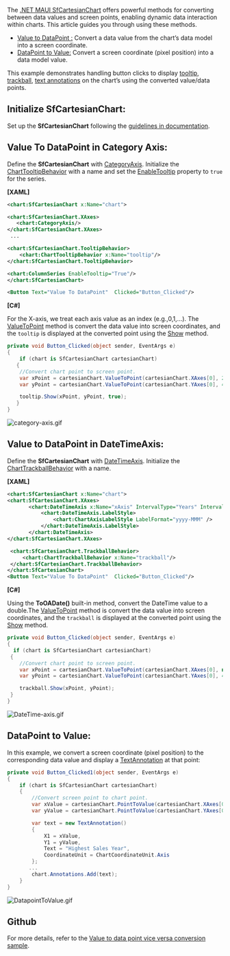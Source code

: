 The [.NET MAUI SfCartesianChart](https://www.syncfusion.com/maui-controls/maui-cartesian-charts) offers powerful methods for converting between data values and screen points, enabling dynamic data interaction within charts. This article guides you through using these methods.

* [Value to DataPoint :](https://help.syncfusion.com/cr/maui/Syncfusion.Maui.Charts.SfCartesianChart.html#Syncfusion_Maui_Charts_SfCartesianChart_ValueToPoint_Syncfusion_Maui_Charts_ChartAxis_System_Double_) Convert a data value from the chart’s data model into a screen coordinate.
* [DataPoint to Value:](https://help.syncfusion.com/cr/maui/Syncfusion.Maui.Charts.SfCartesianChart.html#Syncfusion_Maui_Charts_SfCartesianChart_PointToValue_Syncfusion_Maui_Charts_ChartAxis_System_Double_System_Double_) Convert a screen coordinate (pixel position) into a data model value.

This example demonstrates handling button clicks to display [tooltip](https://help.syncfusion.com/maui/cartesian-charts/tooltip), [trackball](https://help.syncfusion.com/maui/cartesian-charts/trackball), [text annotations](https://help.syncfusion.com/maui/cartesian-charts/annotation#text-annotation) on the chart’s using the converted value/data points.

## Initialize SfCartesianChart:
Set up the **SfCartesianChart** following the [guidelines in documentation](https://help.syncfusion.com/maui/cartesian-charts/getting-started).

## Value To DataPoint in Category Axis:
Define the **SfCartesianChart** with [CategoryAxis](https://help.syncfusion.com/cr/maui/Syncfusion.Maui.Charts.CategoryAxis.html).  Initialize the [ChartTooltipBehavior](https://help.syncfusion.com/cr/maui/Syncfusion.Maui.Charts.ChartTooltipBehavior.html) with a name and set the [EnableTooltip](https://help.syncfusion.com/cr/maui/Syncfusion.Maui.Charts.ChartSeries.html#Syncfusion_Maui_Charts_ChartSeries_EnableTooltip) property to `true` for the series.

**[XAML]**
 
 ```xml
<chart:SfCartesianChart x:Name="chart">

<chart:SfCartesianChart.XAxes>
    <chart:CategoryAxis/>
</chart:SfCartesianChart.XAxes>
  ...

 <chart:SfCartesianChart.TooltipBehavior>
     <chart:ChartTooltipBehavior x:Name="tooltip"/>
 </chart:SfCartesianChart.TooltipBehavior>

 <chart:ColumnSeries EnableTooltip="True"/>
 </chart:SfCartesianChart>
 
<Button Text="Value To DataPoint"  Clicked="Button_Clicked"/>
 ```

 **[C#]**

 For the X-axis, we treat each axis value as an index (e.g.,0,1,...). The [ValueToPoint](https://help.syncfusion.com/cr/maui/Syncfusion.Maui.Charts.SfCartesianChart.html#Syncfusion_Maui_Charts_SfCartesianChart_ValueToPoint_Syncfusion_Maui_Charts_ChartAxis_System_Double_) method is convert the data value into screen coordinates, and the `tooltip` is displayed at the converted point using the [Show](https://help.syncfusion.com/cr/maui/Syncfusion.Maui.Charts.ChartTooltipBehavior.html#Syncfusion_Maui_Charts_ChartTooltipBehavior_Show_System_Single_System_Single_System_Boolean_) method.
 
 ```csharp
private void Button_Clicked(object sender, EventArgs e)
 {
     if (chart is SfCartesianChart cartesianChart)
    {
     //Convert chart point to screen point.
     var xPoint = cartesianChart.ValueToPoint(cartesianChart.XAxes[0], 2);
     var yPoint = cartesianChart.ValueToPoint(cartesianChart.YAxes[0], 40);

     tooltip.Show(xPoint, yPoint, true);
    }
 }
 ```

 
 ![category-axis.gif](https://support.syncfusion.com/kb/agent/attachment/article/18515/inline?token=eyJhbGciOiJodHRwOi8vd3d3LnczLm9yZy8yMDAxLzA0L3htbGRzaWctbW9yZSNobWFjLXNoYTI1NiIsInR5cCI6IkpXVCJ9.eyJpZCI6IjM0MjE2Iiwib3JnaWQiOiIzIiwiaXNzIjoic3VwcG9ydC5zeW5jZnVzaW9uLmNvbSJ9.SNnwvJsTGaut7w_wzjzbLMqcEGYklENuv7Sc_lI5gxc)

## Value to DataPoint in DateTimeAxis:
Define the **SfCartesianChart** with [DateTimeAxis](https://help.syncfusion.com/cr/maui/Syncfusion.Maui.Charts.DateTimeAxis.html#properties). Initialize the [ChartTrackballBehavior](https://help.syncfusion.com/cr/maui/Syncfusion.Maui.Charts.ChartTrackballBehavior.html) with a name.

**[XAML]**
 
 ```xml
<chart:SfCartesianChart x:Name="chart">
<chart:SfCartesianChart.XAxes>
        <chart:DateTimeAxis x:Name="xAxis" IntervalType="Years" Interval="1">
            <chart:DateTimeAxis.LabelStyle>
                <chart:ChartAxisLabelStyle LabelFormat="yyyy-MMM" />
            </chart:DateTimeAxis.LabelStyle>
        </chart:DateTimeAxis>
 </chart:SfCartesianChart.XAxes>
 
  <chart:SfCartesianChart.TrackballBehavior>
      <chart:ChartTrackballBehavior x:Name="trackball"/>
  </chart:SfCartesianChart.TrackballBehavior>
 </chart:SfCartesianChart>
<Button Text="Value To DataPoint"  Clicked="Button_Clicked"/>
 ```
**[C#]**

Using the **ToOADate()** built-in method, convert the DateTime value to a double.The [ValueToPoint](https://help.syncfusion.com/cr/maui/Syncfusion.Maui.Charts.SfCartesianChart.html#Syncfusion_Maui_Charts_SfCartesianChart_ValueToPoint_Syncfusion_Maui_Charts_ChartAxis_System_Double_) method is convert the data value into screen coordinates, and the `trackball` is displayed at the converted point using the [Show](https://help.syncfusion.com/cr/maui/Syncfusion.Maui.Charts.ChartTrackballBehavior.html#Syncfusion_Maui_Charts_ChartTrackballBehavior_Show_System_Single_System_Single_) method.
 
 ```csharp
private void Button_Clicked(object sender, EventArgs e)
 {
   if (chart is SfCartesianChart cartesianChart)
  {
     //Convert chart point to screen point.
     var xPoint = cartesianChart.ValueToPoint(cartesianChart.XAxes[0], new DateTime(2014,01,01).ToOADate());
     var yPoint = cartesianChart.ValueToPoint(cartesianChart.YAxes[0], 40);

     trackball.Show(xPoint, yPoint);
  }
 } 
 ```

 
 ![DateTime-axis.gif](https://support.syncfusion.com/kb/agent/attachment/article/18515/inline?token=eyJhbGciOiJodHRwOi8vd3d3LnczLm9yZy8yMDAxLzA0L3htbGRzaWctbW9yZSNobWFjLXNoYTI1NiIsInR5cCI6IkpXVCJ9.eyJpZCI6IjM0MjE3Iiwib3JnaWQiOiIzIiwiaXNzIjoic3VwcG9ydC5zeW5jZnVzaW9uLmNvbSJ9.0VDAo6r1A8jsrAcIyRXc1Vv7RI3YWDsYvc_LPta-vNY)
## DataPoint to Value:
In this example, we convert a screen coordinate (pixel position) to the corresponding data value and display a [TextAnnotation](https://help.syncfusion.com/cr/maui/Syncfusion.Maui.Charts.TextAnnotation.html) at that point:

 
 ```csharp
 private void Button_Clicked1(object sender, EventArgs e)
 {
     if (chart is SfCartesianChart cartesianChart)
     {
         //Convert screen point to chart point.
         var xValue = cartesianChart.PointToValue(cartesianChart.XAxes[0], 640, 100);
         var yValue = cartesianChart.PointToValue(cartesianChart.YAxes[0], 640, 100);

         var text = new TextAnnotation()
         {
             X1 = xValue,
             Y1 = yValue,
             Text = "Highest Sales Year",
             CoordinateUnit = ChartCoordinateUnit.Axis
         };
        ...
         chart.Annotations.Add(text);
     }
 }
 ```
 
 ![DatapointToValue.gif](https://support.syncfusion.com/kb/agent/attachment/article/18515/inline?token=eyJhbGciOiJodHRwOi8vd3d3LnczLm9yZy8yMDAxLzA0L3htbGRzaWctbW9yZSNobWFjLXNoYTI1NiIsInR5cCI6IkpXVCJ9.eyJpZCI6IjM0MjE4Iiwib3JnaWQiOiIzIiwiaXNzIjoic3VwcG9ydC5zeW5jZnVzaW9uLmNvbSJ9.VaC0x9gVcZAv2GVZ9QrHfPc394BYh6D4hmwM7aEiUEg)
 
## Github
For more details, refer to the [Value to data point vice versa conversion sample](https://github.com/SyncfusionExamples/How-to-Convert-Screen-Points-to-Data-Values-and-Vice-Versa-in-Cartesian-Chart).
